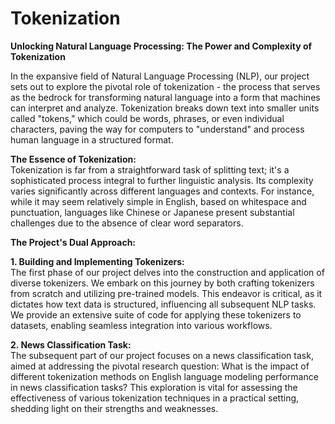 # Tokenization
**Unlocking Natural Language Processing: The Power and Complexity of Tokenization** 

In the expansive field of Natural Language Processing (NLP), our project sets out to explore the pivotal role of tokenization - the process that serves as the bedrock for transforming natural language into a form that machines can interpret and analyze. Tokenization breaks down text into smaller units called "tokens," which could be words, phrases, or even individual characters, paving the way for computers to "understand" and process human language in a structured format.

**The Essence of Tokenization:**  
Tokenization is far from a straightforward task of splitting text; it's a sophisticated process integral to further linguistic analysis. Its complexity varies significantly across different languages and contexts. For instance, while it may seem relatively simple in English, based on whitespace and punctuation, languages like Chinese or Japanese present substantial challenges due to the absence of clear word separators.

**The Project's Dual Approach:**

**1. Building and Implementing Tokenizers:**  
The first phase of our project delves into the construction and application of diverse tokenizers. We embark on this journey by both crafting tokenizers from scratch and utilizing pre-trained models. This endeavor is critical, as it dictates how text data is structured, influencing all subsequent NLP tasks. We provide an extensive suite of code for applying these tokenizers to datasets, enabling seamless integration into various workflows.

**2. News Classification Task:**  
The subsequent part of our project focuses on a news classification task, aimed at addressing the pivotal research question: What is the impact of different tokenization methods on English language modeling performance in news classification tasks? This exploration is vital for assessing the effectiveness of various tokenization techniques in a practical setting, shedding light on their strengths and weaknesses.


